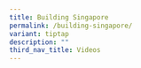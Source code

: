 ```yaml
---
title: Building Singapore
permalink: /building-singapore/
variant: tiptap
description: ""
third_nav_title: Videos
---
```

